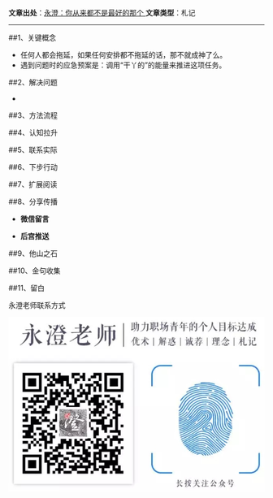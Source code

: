 

**文章出处**：[永澄：你从来都不是最好的那个 ](https://mp.weixin.qq.com/s/wSiYo371oNa7GnPaVLIxVA)
**文章类型**：札记

------------------------------------

##1、关键概念
- 任何人都会拖延，如果任何安排都不拖延的话，那不就成神了么。
- 遇到问题时的应急预案是：调用“干丫的”的能量来推进这项任务。

##2、解决问题

- 


##3、方法流程



##4、认知拉升


##5、联系实际




##6、下步行动



##7、扩展阅读

##8、分享传播

- **微信留言**

-	**后宫推送**

##9、他山之石

##10、金句收集

##11、留白


永澄老师联系方式

![](./_image/永澄老师公众号图片.webp.jpg)


	
